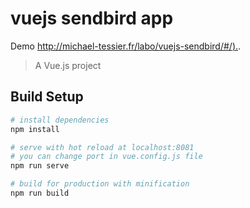 # vuejs sendbird app 

Demo [http://michael-tessier.fr/labo/vuejs-sendbird/#/).](http://michael-tessier.fr/labo/vuejs-sendbird/).

> A Vue.js project

## Build Setup

``` bash
# install dependencies
npm install

# serve with hot reload at localhost:8081
# you can change port in vue.config.js file
npm run serve

# build for production with minification
npm run build

```
